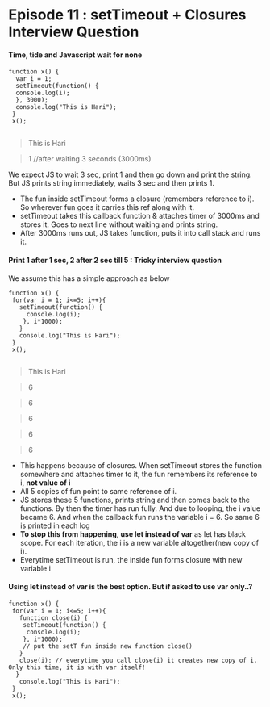 # Episode 11 : setTimeout + Closures Interview Question 

#### Time, tide and Javascript wait for none

```
function x() {
  var i = 1;
  setTimeout(function() {
  console.log(i);
  }, 3000);
  console.log("This is Hari");
 }
 x();
 
 ```
 > This is Hari
 
 > 1 //after waiting 3 seconds (3000ms)
 
 We expect JS to wait 3 sec, print 1 and then go down and print the string. But JS prints string immediately, waits 3 sec and then prints 1.
 
 - The fun inside setTimeout forms a closure (remembers reference to i). So wherever fun goes it carries this ref along with it. 
 - setTimeout takes this callback function & attaches timer of 3000ms and stores it. Goes to next line without waiting and prints string. 
 - After 3000ms runs out, JS takes function, puts it into call stack and runs it. 
 
 #### Print 1 after 1 sec, 2 after 2 sec till 5 : Tricky interview question
 
 We assume this has a simple approach as below
 
 ```
 function x() {
  for(var i = 1; i<=5; i++){
    setTimeout(function() {
      console.log(i);
     }, i*1000);
    }
    console.log("This is Hari");
  }
  x();
  
 ```
 
 > This is Hari
 
 > 6
 
 > 6
 
 > 6
 
 > 6
 
 > 6
  
 - This happens because of closures. When setTimeout stores the function somewhere and attaches timer to it, the fun remembers its reference to i, **not value of i**
 - All 5 copies of fun point to same reference of i. 
 - JS stores these 5 functions, prints string and then comes back to the functions. By then the timer has run fully. And due to looping, the i value became 6. And when the
 callback fun runs the variable i = 6. So same 6 is printed in each log
 - **To stop this from happening, use let instead of var** as let has black scope. For each iteration, the i is a new variable altogether(new copy of i). 
 - Everytime setTimeout is run, the inside fun forms closure with new variable i
 
 #### Using let instead of var is the best option. But if asked to use var only..?
 
 ```
 function x() {
  for(var i = 1; i<=5; i++){
    function close(i) {
     setTimeout(function() {
      console.log(i);
     }, i*1000);
     // put the setT fun inside new function close()
    }
    close(i); // everytime you call close(i) it creates new copy of i. Only this time, it is with var itself!
   }
    console.log("This is Hari");
  }
  x();
  
  ```
 

